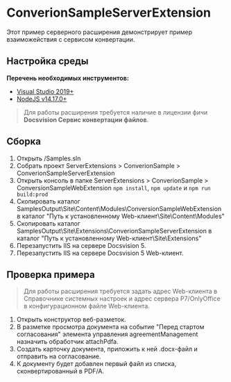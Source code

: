 ﻿# ConverionSampleServerExtension

Этот пример серверного расширения демонстрирует пример взаиможействия с сервисом конвертации.

## Настройка среды

**Перечень необходимых инструментов:** 
* [Visual Studio 2019+](https://www.visualstudio.com)
* [NodeJS v14.17.0+](https://nodejs.org/en/)

> Для работы расширения требуется наличие в лицензии фичи **Docsvision Сервис конвертации файлов**.

## Сборка

1. Открыть /Samples.sln
2. Собрать проект ServerExtensions > ConverionSample > ConverionSampleServerExtension
3. Открыть консоль в папке ServerExtensions > ConverionSample > ConversionSampleWebExtension `npm install`, `npm update` и `npm run build:prod`
4. Скопировать каталог SamplesOutput\Site\Content\Modules\ConversionSampleWebExtension в каталог "Путь к установленному Web-клиент\Site\Content\Modules"
5. Скопировать каталог SamplesOutput\Site\Extensions\ConverionSampleServerExtension в каталог "Путь к установленному Web-клиент\Site\Extensions"
6. Перезапустить IIS на сервере Docsvision 5.
7. Перезапустить IIS на сервере Docsvision 5 Web-клиент.

## Проверка примера

> Для работы расширения требуется задать адрес Web-клиента в Справочнике системных настроек и адрес сервера Р7/OnlyOffice в конфигурационном файле Web-клиента.

1. Открыть конструктор веб-разметок.
2. В разметке просмотра документа на событие "Перед стартом согласования" элемента управления agreementManagement назначить обработчик attachPdfa.
3. Создать карточку документа, приложить к ней .docx-файл и отправить на согласование.
4. К документу будет добавлен первый файл из списка, сконвертированный в PDF/A.